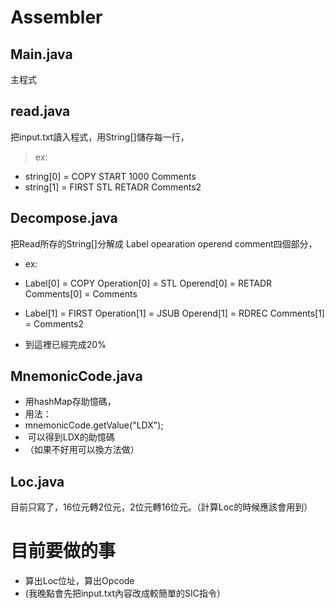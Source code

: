 Assembler
===

Main.java
-
主程式

read.java
-
把input.txt讀入程式，用String[]儲存每一行，

> ex:
- string[0] = COPY     START   1000              Comments
- string[1] = FIRST    STL     RETADR            Comments2 

Decompose.java
-
把Read所存的String[]分解成 Label opearation operend comment四個部分，
- ex:
- Label[0] = COPY   Operation[0] = STL   Operend[0] = RETADR Comments[0] = Comments 
- Label[1] = FIRST  Operation[1] = JSUB  Operend[1] = RDREC  Comments[1] = Comments2 

- 到這裡已經完成20% 

MnemonicCode.java
-
- 用hashMap存助憶碼，
- 用法：
-  mnemonicCode.getValue("LDX");
-  可以得到LDX的助憶碼
- （如果不好用可以換方法做）

Loc.java
-
目前只寫了，16位元轉2位元，2位元轉16位元。（計算Loc的時候應該會用到）

目前要做的事
=
- 算出Loc位址，算出Opcode
- (我晚點會先把input.txt內容改成較簡單的SIC指令）




